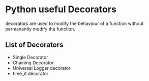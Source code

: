 # Python useful Decorators

decorators are used to modify the behaviour of a function without permanantly modify the function.

## List of Decorators
- Single Decorator
- Chaining Decorator
- Universal Logger decorator
- time_it decorator


